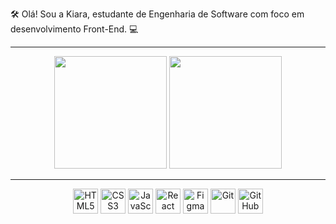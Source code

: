  🛠️ Olá! Sou a Kiara, estudante de Engenharia de Software com foco em desenvolvimento Front-End. 💻

---

<div align="center">
  <img height="180em" src="https://github-readme-stats.vercel.app/api?username=kiaraengineer-dev&show_icons=true&theme=radical&count_private=true" />
  <img height="180em" src="https://github-readme-stats.vercel.app/api/top-langs/?username=kiaraengineer-dev&layout=compact&theme=radical" />
</div>

---
<p align="center">
  <img src="https://cdn.jsdelivr.net/gh/devicons/devicon/icons/html5/html5-original.svg" width="40px" alt="HTML5" title="HTML5"/>
  <img src="https://cdn.jsdelivr.net/gh/devicons/devicon/icons/css3/css3-original.svg" width="40px" alt="CSS3" title="CSS3"/>
  <img src="https://cdn.jsdelivr.net/gh/devicons/devicon/icons/javascript/javascript-original.svg" width="40px" alt="JavaScript" title="JavaScript"/>
  <img src="https://cdn.jsdelivr.net/gh/devicons/devicon/icons/react/react-original.svg" width="40px" alt="React" title="React"/>
  <img src="https://cdn.jsdelivr.net/gh/devicons/devicon/icons/figma/figma-original.svg" width="40px" alt="Figma" title="Figma"/>
  <img src="https://cdn.jsdelivr.net/gh/devicons/devicon/icons/git/git-original.svg" width="40px" alt="Git" title="Git"/>
  <img src="https://cdn.jsdelivr.net/gh/devicons/devicon/icons/github/github-original.svg" width="40px" alt="GitHub" title="GitHub"/>
</p>


          








